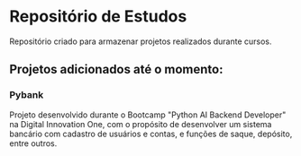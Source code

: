 # Repositório de Estudos
Repositório criado para armazenar projetos realizados durante cursos.

## Projetos adicionados até o momento:

### Pybank

Projeto desenvolvido durante o Bootcamp "Python AI Backend Developer" na Digital Innovation One, com o propósito de desenvolver um sistema bancário com cadastro de usuários e contas, e funções de saque, depósito, entre outros.

